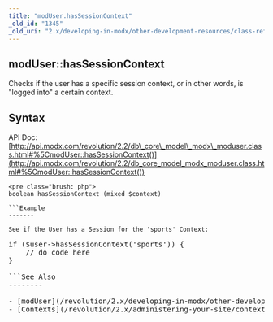 ```yaml
---
title: "modUser.hasSessionContext"
_old_id: "1345"
_old_uri: "2.x/developing-in-modx/other-development-resources/class-reference/moduser/moduser.hassessioncontext"
---
```


modUser::hasSessionContext
--------------------------

Checks if the user has a specific session context, or in other words, is "logged into" a certain context.

Syntax
------

API Doc: [http://api.modx.com/revolution/2.2/db\_core\_model\_modx\_moduser.class.html#%5CmodUser::hasSessionContext()](http://api.modx.com/revolution/2.2/db_core_model_modx_moduser.class.html#%5CmodUser::hasSessionContext())

```
<pre class="brush: php">
boolean hasSessionContext (mixed $context)

```Example
-------

See if the User has a Session for the 'sports' Context:

```
<pre class="brush: php">
if ($user->hasSessionContext('sports')) {
    // do code here
}

```See Also
--------

- [modUser](/revolution/2.x/developing-in-modx/other-development-resources/class-reference/moduser "modUser")
- [Contexts](/revolution/2.x/administering-your-site/contexts "Contexts")
